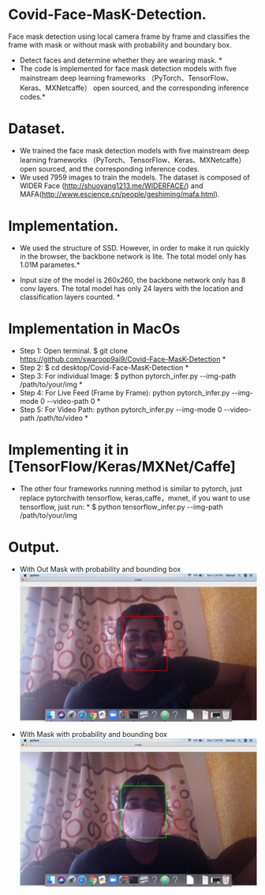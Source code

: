 # Covid-Face-MasK-Detection.
Face mask detection using local camera frame by frame and classifies the frame with mask or without mask with probability and boundary box.

* Detect faces and determine whether they are wearing mask. *
* The code is implemented for face mask detection models with five mainstream deep learning frameworks （PyTorch、TensorFlow、Keras、MXNetcaffe） open sourced, and the corresponding inference codes.*

# Dataset.
* We trained the face mask detection models with five mainstream deep learning frameworks （PyTorch、TensorFlow、Keras、MXNetcaffe） open sourced, and the corresponding inference codes.
* We used 7959 images to train the models. The dataset is composed of WIDER Face (http://shuoyang1213.me/WIDERFACE/) and MAFA(http://www.escience.cn/people/geshiming/mafa.html).


# Implementation.

* We used the structure of SSD. However, in order to make it run quickly in the browser, the backbone network is lite. The total model only has 1.01M parametes.*

* Input size of the model is 260x260, the backbone network only has 8 conv layers. The total model has only 24 layers with the location and classification layers counted. *

# Implementation in MacOs
* Step 1: Open terminal. $ git clone https://github.com/swaroop9ai9/Covid-Face-MasK-Detection *
* Step 2: $ cd desktop/Covid-Face-MasK-Detection *
* Step 3: For individual Image: $ python pytorch_infer.py  --img-path /path/to/your/img *
* Step 4: For Live Feed (Frame by Frame): python pytorch_infer.py --img-mode 0 --video-path 0 *
* Step 5: For Video Path: python pytorch_infer.py --img-mode 0 --video-path /path/to/video  *

# Implementing it in [TensorFlow/Keras/MXNet/Caffe]
* The other four frameworks running method is similar to pytorch, just replace pytorchwith tensorflow, keras,caffe，mxnet, if you want to use tensorflow, just run: *
 $ python tensorflow_infer.py  --img-path /path/to/your/img
 
 # Output.
 
 * With Out Mask with probability and bounding box 
 ![](images/withoutmask.png)
 
 * With Mask with probability and bounding box 
 ![](images/withmask.png)
 
 

